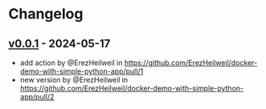 # Changelog

## [v0.0.1](https://github.com/ErezHeilweil/docker-demo-with-simple-python-app/commits/v0.0.1) - 2024-05-17
- add action by @ErezHeilweil in https://github.com/ErezHeilweil/docker-demo-with-simple-python-app/pull/1
- new version by @ErezHeilweil in https://github.com/ErezHeilweil/docker-demo-with-simple-python-app/pull/2
